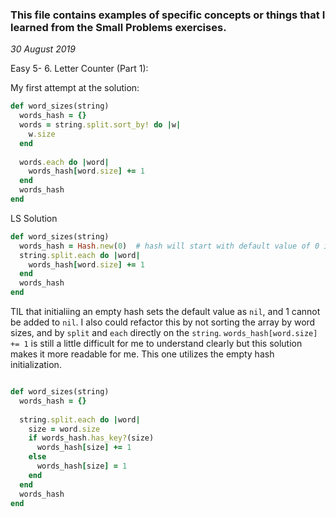 ### This file contains examples of specific concepts or things that I learned from the Small Problems exercises.

*30 August 2019*

Easy 5- 6. Letter Counter (Part 1):

My first attempt at the solution:

```ruby
def word_sizes(string)
  words_hash = {}
  words = string.split.sort_by! do |w|
    w.size
  end
  
  words.each do |word|
    words_hash[word.size] += 1
  end
  words_hash
end
```

LS Solution

```ruby
def word_sizes(string)
  words_hash = Hash.new(0)  # hash will start with default value of 0 instead of nil
  string.split.each do |word|
    words_hash[word.size] += 1
  end
  words_hash
end
```

TIL that initialiing an empty hash sets the default value as `nil`, and 1 cannot be added to `nil`. I also could refactor this
by not sorting the array by word sizes, and by `split` and `each` directly on the `string`. `words_hash[word.size] += 1` is still a little
difficult for me to understand clearly but this solution makes it more readable for me. This one utilizes the empty hash initialization.

```ruby

def word_sizes(string)
  words_hash = {}
  
  string.split.each do |word|
    size = word.size
    if words_hash.has_key?(size)
      words_hash[size] += 1
    else
      words_hash[size] = 1
    end
  end
  words_hash
end
```